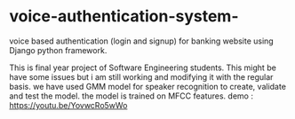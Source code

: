 # voice-authentication-system-


voice based authentication (login and signup) for banking website using Django python framework.

This is final year project of Software Engineering students.
This might be have some issues but i am still working and modifying it with the regular basis.
we have used GMM model for speaker recognition to create, validate and test the model.
the model is trained on MFCC features.
demo : https://youtu.be/YovwcRo5wWo
